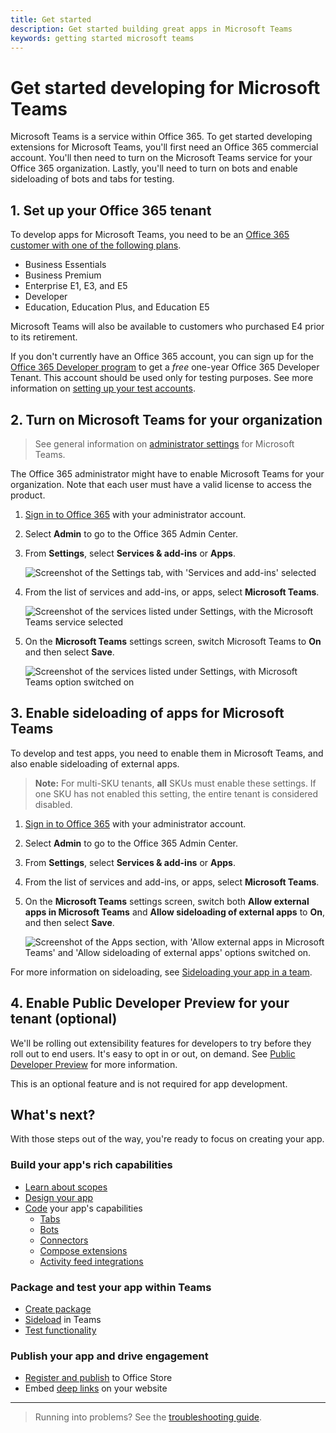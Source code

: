 ```yaml
---
title: Get started
description: Get started building great apps in Microsoft Teams
keywords: getting started microsoft teams
---
```


# Get started developing for Microsoft Teams

Microsoft Teams is a service within Office 365. To get started developing extensions for Microsoft Teams, you'll first need an Office 365 commercial account. You'll then need to turn on the Microsoft Teams service for your Office 365 organization. Lastly, you'll need to turn on bots and enable sideloading of bots and tabs for testing.

## 1. Set up your Office 365 tenant

To develop apps for Microsoft Teams, you need to be an [Office 365 customer with one of the following plans](https://products.office.com/en-us/business/compare-more-office-365-for-business-plans).

* Business Essentials
* Business Premium
* Enterprise E1, E3, and E5
* Developer
* Education, Education Plus, and Education E5

Microsoft Teams will also be available to customers who purchased E4 prior to its retirement.

If you don't currently have an Office 365 account, you can sign up for the [Office 365 Developer program](https://dev.office.com/devprogram) to get a *free* one-year Office 365 Developer Tenant. This account should be used only for testing purposes.  See more information on [setting up your test accounts](https://support.office.com/en-us/article/Add-users-individually-or-in-bulk-to-Office-365-Admin-Help-1970f7d6-03b5-442f-b385-5880b9c256ec?ui=en-US&rs=en-US&ad=US).

## 2. Turn on Microsoft Teams for your organization

>See general information on [administrator settings](https://support.office.com/article/Administrator-settings-for-Microsoft-Teams-3966a3f5-7e0f-4ea9-a402-41888f455ba2) for Microsoft Teams.

The Office 365 administrator might have to enable Microsoft Teams for your organization. Note that each user must have a valid license to access the product.

1. [Sign in to Office 365](https://portal.office.com) with your administrator account.
2. Select **Admin** to go to the Office 365 Admin Center.
3. From **Settings**, select **Services & add-ins** or **Apps**.

	![Screenshot of the Settings tab, with 'Services and add-ins' selected](~/assets/images/setup_services.png)

4. From the list of services and add-ins, or apps, select **Microsoft Teams**.
 
	![Screenshot of the services listed under Settings, with the Microsoft Teams service selected](~/assets/images/setup_select_teams.png)

5. On the **Microsoft Teams** settings screen, switch Microsoft Teams to **On** and then select **Save**.
 
	![Screenshot of the services listed under Settings, with Microsoft Teams option switched on](~/assets/images/setup/enableteamsandapps.png)

## 3. Enable sideloading of apps for Microsoft Teams

To develop and test apps, you need to enable them in Microsoft Teams, and also enable sideloading of external apps.

>**Note:** For multi-SKU tenants, **all** SKUs must enable these settings. If one SKU has not enabled this setting, the entire tenant is considered disabled.

1. [Sign in to Office 365](https://portal.office.com) with your administrator account.
2. Select **Admin** to go to the Office 365 Admin Center.
3. From **Settings**, select  **Services & add-ins** or **Apps**.
4. From the list of services and add-ins, or apps, select **Microsoft Teams**.
5. On the **Microsoft Teams** settings screen, switch both **Allow external apps in Microsoft Teams** and **Allow sideloading of external apps** to **On**, and then select **Save**.

	![Screenshot of the Apps section, with 'Allow external apps in Microsoft Teams' and 'Allow sideloading of external apps' options switched on.](~/assets/images/setup/enablesideloading.png)

For more information on sideloading, see [Sideloading your app in a team](~/concepts/apps/apps-sideload).

## 4. Enable Public Developer Preview for your tenant (optional) 

We'll be rolling out extensibility features for developers to try before they roll out to end users. It's easy to opt in or out, on demand. See [Public Developer Preview](~/reference/general/developer-preview) for more information.

This is an optional feature and is not required for app development.

## What's next?

With those steps out of the way, you're ready to focus on creating your app.

### Build your app's rich capabilities

* [Learn about scopes](~/concepts/apps/apps-overview)
* [Design your app](~/get-started/design)
* [Code](~/get-started/code) your app's capabilities
  * [Tabs](~/concepts/tabs/tabs-overview)
  * [Bots](~/concepts/bots/bots-overview)
  * [Connectors](~/concepts/connectors)
  * [Compose extensions](~/concepts/compose-extensions)
  * [Activity feed integrations](~/concepts/activity-feed)

### Package and test your app within Teams

* [Create package](~/publishing/apps-package)
* [Sideload](~/concepts/apps/apps-sideload) in Teams
* [Test functionality](~/reference/general/debug)

### Publish your app and drive engagement

* [Register and publish](~/publishing/apps-publish) to Office Store
* Embed [deep links](~/concepts/deep-links) on your website

---

> Running into problems? See the [troubleshooting guide](~/troubleshoot/troubleshoot).
